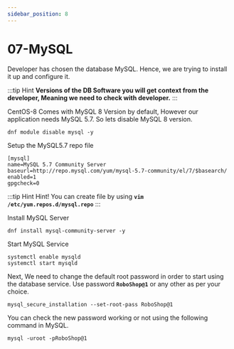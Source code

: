 ```yaml
---
sidebar_position: 8
---
```


# 07-MySQL 

Developer has chosen the database MySQL. Hence, we are trying to install it up and configure it.

:::tip Hint
**Versions of the DB Software you will get context from the developer, Meaning we need to check with developer.**
:::

CentOS-8 Comes with MySQL 8 Version by default, However our application needs MySQL 5.7. So lets disable MySQL 8 version.

```shell 
dnf module disable mysql -y 
```

Setup the MySQL5.7 repo file

``` shell title=/etc/yum.repos.d/mysql.repo
[mysql]
name=MySQL 5.7 Community Server
baseurl=http://repo.mysql.com/yum/mysql-5.7-community/el/7/$basearch/
enabled=1
gpgcheck=0
```

:::tip Hint
Hint! You can create file by using **`vim /etc/yum.repos.d/mysql.repo`**
:::

Install MySQL Server 

```shell 
dnf install mysql-community-server -y
```

Start MySQL Service 

```shell 
systemctl enable mysqld
systemctl start mysqld  
```

Next, We need to change the default root password in order to start using the database service. Use password **`RoboShop@1`** or any other as per your choice. 

```shell
mysql_secure_installation --set-root-pass RoboShop@1
```

You can check the new password working or not using the following command in MySQL.

```shell
mysql -uroot -pRoboShop@1
```



